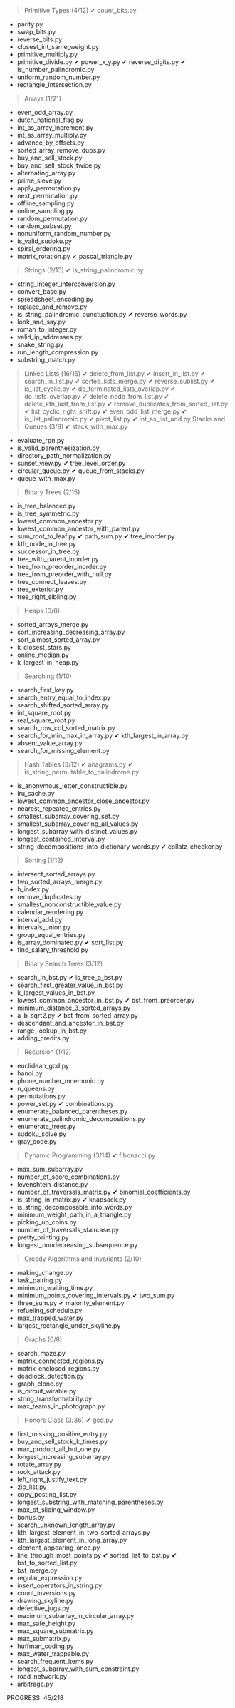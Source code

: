 > Primitive Types (4/12)
   ✔ count_bits.py
   - parity.py
   - swap_bits.py
   - reverse_bits.py
   - closest_int_same_weight.py
   - primitive_multiply.py
   - primitive_divide.py
   ✔ power_x_y.py
   ✔ reverse_digits.py
   ✔ is_number_palindromic.py
   - uniform_random_number.py
   - rectangle_intersection.py
> Arrays (1/21)
   - even_odd_array.py
   - dutch_national_flag.py
   - int_as_array_increment.py
   - int_as_array_multiply.py
   - advance_by_offsets.py
   - sorted_array_remove_dups.py
   - buy_and_sell_stock.py
   - buy_and_sell_stock_twice.py
   - alternating_array.py
   - prime_sieve.py
   - apply_permutation.py
   - next_permutation.py
   - offline_sampling.py
   - online_sampling.py
   - random_permutation.py
   - random_subset.py
   - nonuniform_random_number.py
   - is_valid_sudoku.py
   - spiral_ordering.py
   - matrix_rotation.py
   ✔ pascal_triangle.py
> Strings (2/13)
   ✔ is_string_palindromic.py
   - string_integer_interconversion.py
   - convert_base.py
   - spreadsheet_encoding.py
   - replace_and_remove.py
   - is_string_palindromic_punctuation.py
   ✔ reverse_words.py
   - look_and_say.py
   - roman_to_integer.py
   - valid_ip_addresses.py
   - snake_string.py
   - run_length_compression.py
   - substring_match.py
> Linked Lists (16/16)
   ✔ delete_from_list.py
   ✔ insert_in_list.py
   ✔ search_in_list.py
   ✔ sorted_lists_merge.py
   ✔ reverse_sublist.py
   ✔ is_list_cyclic.py
   ✔ do_terminated_lists_overlap.py
   ✔ do_lists_overlap.py
   ✔ delete_node_from_list.py
   ✔ delete_kth_last_from_list.py
   ✔ remove_duplicates_from_sorted_list.py
   ✔ list_cyclic_right_shift.py
   ✔ even_odd_list_merge.py
   ✔ is_list_palindromic.py
   ✔ pivot_list.py
   ✔ int_as_list_add.py
> Stacks and Queues (3/9)
   ✔ stack_with_max.py
   - evaluate_rpn.py
   - is_valid_parenthesization.py
   - directory_path_normalization.py
   - sunset_view.py
   ✔ tree_level_order.py
   - circular_queue.py
   ✔ queue_from_stacks.py
   - queue_with_max.py
> Binary Trees (2/15)
   - is_tree_balanced.py
   - is_tree_symmetric.py
   - lowest_common_ancestor.py
   - lowest_common_ancestor_with_parent.py
   - sum_root_to_leaf.py
   ✔ path_sum.py
   ✔ tree_inorder.py
   - kth_node_in_tree.py
   - successor_in_tree.py
   - tree_with_parent_inorder.py
   - tree_from_preorder_inorder.py
   - tree_from_preorder_with_null.py
   - tree_connect_leaves.py
   - tree_exterior.py
   - tree_right_sibling.py
> Heaps (0/6)
   - sorted_arrays_merge.py
   - sort_increasing_decreasing_array.py
   - sort_almost_sorted_array.py
   - k_closest_stars.py
   - online_median.py
   - k_largest_in_heap.py
> Searching (1/10)
   - search_first_key.py
   - search_entry_equal_to_index.py
   - search_shifted_sorted_array.py
   - int_square_root.py
   - real_square_root.py
   - search_row_col_sorted_matrix.py
   - search_for_min_max_in_array.py
   ✔ kth_largest_in_array.py
   - absent_value_array.py
   - search_for_missing_element.py
> Hash Tables (3/12)
   ✔ anagrams.py
   ✔ is_string_permutable_to_palindrome.py
   - is_anonymous_letter_constructible.py
   - lru_cache.py
   - lowest_common_ancestor_close_ancestor.py
   - nearest_repeated_entries.py
   - smallest_subarray_covering_set.py
   - smallest_subarray_covering_all_values.py
   - longest_subarray_with_distinct_values.py
   - longest_contained_interval.py
   - string_decompositions_into_dictionary_words.py
   ✔ collatz_checker.py
> Sorting (1/12)
   - intersect_sorted_arrays.py
   - two_sorted_arrays_merge.py
   - h_index.py
   - remove_duplicates.py
   - smallest_nonconstructible_value.py
   - calendar_rendering.py
   - interval_add.py
   - intervals_union.py
   - group_equal_entries.py
   - is_array_dominated.py
   ✔ sort_list.py
   - find_salary_threshold.py
> Binary Search Trees (3/12)
   - search_in_bst.py
   ✔ is_tree_a_bst.py
   - search_first_greater_value_in_bst.py
   - k_largest_values_in_bst.py
   - lowest_common_ancestor_in_bst.py
   ✔ bst_from_preorder.py
   - minimum_distance_3_sorted_arrays.py
   - a_b_sqrt2.py
   ✔ bst_from_sorted_array.py
   - descendant_and_ancestor_in_bst.py
   - range_lookup_in_bst.py
   - adding_credits.py
> Recursion (1/12)
   - euclidean_gcd.py
   - hanoi.py
   - phone_number_mnemonic.py
   - n_queens.py
   - permutations.py
   - power_set.py
   ✔ combinations.py
   - enumerate_balanced_parentheses.py
   - enumerate_palindromic_decompositions.py
   - enumerate_trees.py
   - sudoku_solve.py
   - gray_code.py
> Dynamic Programming (3/14)
   ✔ fibonacci.py
   - max_sum_subarray.py
   - number_of_score_combinations.py
   - levenshtein_distance.py
   - number_of_traversals_matrix.py
   ✔ binomial_coefficients.py
   - is_string_in_matrix.py
   ✔ knapsack.py
   - is_string_decomposable_into_words.py
   - minimum_weight_path_in_a_triangle.py
   - picking_up_coins.py
   - number_of_traversals_staircase.py
   - pretty_printing.py
   - longest_nondecreasing_subsequence.py
> Greedy Algorithms and Invariants (2/10)
   - making_change.py
   - task_pairing.py
   - minimum_waiting_time.py
   - minimum_points_covering_intervals.py
   ✔ two_sum.py
   - three_sum.py
   ✔ majority_element.py
   - refueling_schedule.py
   - max_trapped_water.py
   - largest_rectangle_under_skyline.py
> Graphs (0/8)
   - search_maze.py
   - matrix_connected_regions.py
   - matrix_enclosed_regions.py
   - deadlock_detection.py
   - graph_clone.py
   - is_circuit_wirable.py
   - string_transformability.py
   - max_teams_in_photograph.py
> Honors Class (3/36)
   ✔ gcd.py
   - first_missing_positive_entry.py
   - buy_and_sell_stock_k_times.py
   - max_product_all_but_one.py
   - longest_increasing_subarray.py
   - rotate_array.py
   - rook_attack.py
   - left_right_justify_text.py
   - zip_list.py
   - copy_posting_list.py
   - longest_substring_with_matching_parentheses.py
   - max_of_sliding_window.py
   - bonus.py
   - search_unknown_length_array.py
   - kth_largest_element_in_two_sorted_arrays.py
   - kth_largest_element_in_long_array.py
   - element_appearing_once.py
   - line_through_most_points.py
   ✔ sorted_list_to_bst.py
   ✔ bst_to_sorted_list.py
   - bst_merge.py
   - regular_expression.py
   - insert_operators_in_string.py
   - count_inversions.py
   - drawing_skyline.py
   - defective_jugs.py
   - maximum_subarray_in_circular_array.py
   - max_safe_height.py
   - max_square_submatrix.py
   - max_submatrix.py
   - huffman_coding.py
   - max_water_trappable.py
   - search_frequent_items.py
   - longest_subarray_with_sum_constraint.py
   - road_network.py
   - arbitrage.py

PROGRESS: 45/218
